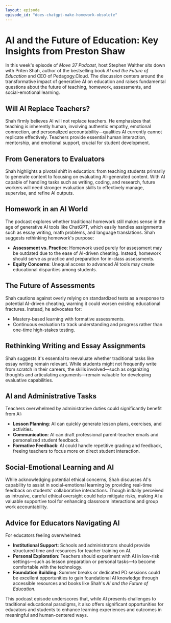 ```yaml
---
layout: episode
episode_id: "does-chatgpt-make-homework-obsolete"
---
```


# AI and the Future of Education: Key Insights from Preston Shaw

In this week's episode of *Move 37 Podcast*, host Stephen Walther sits down with Priten Shah, author of the bestselling book *AI and the Future of Education* and CEO of Pedagogy.Cloud. The discussion centers around the transformative impact of generative AI on education and raises fundamental questions about the future of teaching, homework, assessments, and social-emotional learning.

## Will AI Replace Teachers?

Shah firmly believes AI will not replace teachers. He emphasizes that teaching is inherently human, involving authentic empathy, emotional connection, and personalized accountability—qualities AI currently cannot replicate effectively. Teachers provide essential human interaction, mentorship, and emotional support, crucial for student development.

## From Generators to Evaluators

Shah highlights a pivotal shift in education: from teaching students primarily to generate content to focusing on evaluating AI-generated content. With AI capable of handling tasks such as writing, coding, and research, future workers will need stronger evaluation skills to effectively manage, supervise, and refine AI outputs.

## Homework in an AI World

The podcast explores whether traditional homework still makes sense in the age of generative AI tools like ChatGPT, which easily handles assignments such as essay writing, math problems, and language translations. Shah suggests rethinking homework's purpose:

- **Assessment vs. Practice**: Homework used purely for assessment may be outdated due to the ease of AI-driven cheating. Instead, homework should serve as practice and preparation for in-class assessments.
- **Equity Concerns**: Unequal access to advanced AI tools may create educational disparities among students.

## The Future of Assessments

Shah cautions against overly relying on standardized tests as a response to potential AI-driven cheating, warning it could worsen existing educational fractures. Instead, he advocates for:

- Mastery-based learning with formative assessments.
- Continuous evaluation to track understanding and progress rather than one-time high-stakes testing.

## Rethinking Writing and Essay Assignments

Shah suggests it's essential to reevaluate whether traditional tasks like essay writing remain relevant. While students might not frequently write from scratch in their careers, the skills involved—such as organizing thoughts and articulating arguments—remain valuable for developing evaluative capabilities.

## AI and Administrative Tasks

Teachers overwhelmed by administrative duties could significantly benefit from AI:

- **Lesson Planning**: AI can quickly generate lesson plans, exercises, and activities.
- **Communication**: AI can draft professional parent-teacher emails and personalized student feedback.
- **Formative Feedback**: AI could handle repetitive grading and feedback, freeing teachers to focus more on direct student interaction.

## Social-Emotional Learning and AI

While acknowledging potential ethical concerns, Shah discusses AI's capability to assist in social-emotional learning by providing real-time feedback on students' collaborative interactions. Though initially perceived as intrusive, careful ethical oversight could help mitigate risks, making AI a valuable supportive tool for enhancing classroom interactions and group work accountability.

## Advice for Educators Navigating AI

For educators feeling overwhelmed:

- **Institutional Support**: Schools and administrators should provide structured time and resources for teacher training on AI.
- **Personal Exploration**: Teachers should experiment with AI in low-risk settings—such as lesson preparation or personal tasks—to become comfortable with the technology.
- **Foundation Building**: Summer breaks or dedicated PD sessions could be excellent opportunities to gain foundational AI knowledge through accessible resources and books like Shah's *AI and the Future of Education*.

This podcast episode underscores that, while AI presents challenges to traditional educational paradigms, it also offers significant opportunities for educators and students to enhance learning experiences and outcomes in meaningful and human-centered ways.

